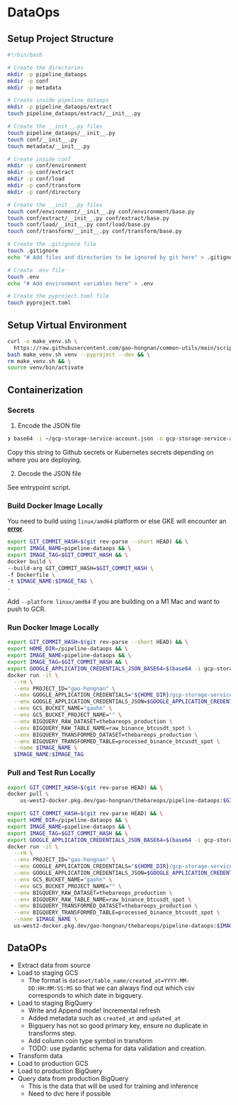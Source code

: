 # DataOps

## Setup Project Structure

```bash
#!/bin/bash

# Create the directories
mkdir -p pipeline_dataops
mkdir -p conf
mkdir -p metadata

# Create inside pipeline_dataops
mkdir -p pipeline_dataops/extract
touch pipeline_dataops/extract/__init__.py

# Create the __init__.py files
touch pipeline_dataops/__init__.py
touch conf/__init__.py
touch metadata/__init__.py

# Create inside conf
mkdir -p conf/environment
mkdir -p conf/extract
mkdir -p conf/load
mkdir -p conf/transform
mkdir -p conf/directory

# Create the __init__.py files
touch conf/environment/__init__.py conf/environment/base.py
touch conf/extract/__init__.py conf/extract/base.py
touch conf/load/__init__.py conf/load/base.py
touch conf/transform/__init__.py conf/transform/base.py

# Create the .gitignore file
touch .gitignore
echo "# Add files and directories to be ignored by git here" > .gitignore

# Create .env file
touch .env
echo "# Add environment variables here" > .env

# Create the pyproject.toml file
touch pyproject.toml
```

## Setup Virtual Environment

```bash
curl -o make_venv.sh \
  https://raw.githubusercontent.com/gao-hongnan/common-utils/main/scripts/devops/make_venv.sh && \
bash make_venv.sh venv --pyproject --dev && \
rm make_venv.sh && \
source venv/bin/activate
```

## Containerization

### Secrets

1. Encode the JSON file

```bash
❯ base64 -i ~/gcp-storage-service-account.json -o gcp-storage-service-account.txt
```

Copy this string to Github secrets or Kubernetes secrets depending on where you
are deploying.

2. Decode the JSON file

See entrypoint script.

### Build Docker Image Locally

You need to build using `linux/amd64` platform or else GKE will encounter an
[**error**](https://stackoverflow.com/questions/42494853/standard-init-linux-go178-exec-user-process-caused-exec-format-error).

```bash
export GIT_COMMIT_HASH=$(git rev-parse --short HEAD) && \
export IMAGE_NAME=pipeline-dataops && \
export IMAGE_TAG=$GIT_COMMIT_HASH && \
docker build \
--build-arg GIT_COMMIT_HASH=$GIT_COMMIT_HASH \
-f Dockerfile \
-t $IMAGE_NAME:$IMAGE_TAG \
.
```

Add `--platform linux/amd64` if you are building on a M1 Mac and want to push to
GCR.

### Run Docker Image Locally

```bash
export GIT_COMMIT_HASH=$(git rev-parse --short HEAD) && \
export HOME_DIR=/pipeline-dataops && \
export IMAGE_NAME=pipeline-dataops && \
export IMAGE_TAG=$GIT_COMMIT_HASH && \
export GOOGLE_APPLICATION_CREDENTIALS_JSON_BASE64=$(base64 -i gcp-storage-service-account.json)
docker run -it \
  --rm \
  --env PROJECT_ID="gao-hongnan" \
  --env GOOGLE_APPLICATION_CREDENTIALS="${HOME_DIR}/gcp-storage-service-account.json" \
  --env GOOGLE_APPLICATION_CREDENTIALS_JSON=$GOOGLE_APPLICATION_CREDENTIALS_JSON_BASE64 \
  --env GCS_BUCKET_NAME="gaohn" \
  --env GCS_BUCKET_PROJECT_NAME="" \
  --env BIGQUERY_RAW_DATASET=thebareops_production \
  --env BIGQUERY_RAW_TABLE_NAME=raw_binance_btcusdt_spot \
  --env BIGQUERY_TRANSFORMED_DATASET=thebareops_production \
  --env BIGQUERY_TRANSFORMED_TABLE=processed_binance_btcusdt_spot \
  --name $IMAGE_NAME \
  $IMAGE_NAME:$IMAGE_TAG
```

### Pull and Test Run Locally

```bash
export GIT_COMMIT_HASH=$(git rev-parse HEAD) && \
docker pull \
    us-west2-docker.pkg.dev/gao-hongnan/thebareops/pipeline-dataops:$GIT_COMMIT_HASH
```

```bash
export GIT_COMMIT_HASH=$(git rev-parse HEAD) && \
export HOME_DIR=/pipeline-dataops && \
export IMAGE_NAME=pipeline-dataops && \
export IMAGE_TAG=$GIT_COMMIT_HASH && \
export GOOGLE_APPLICATION_CREDENTIALS_JSON_BASE64=$(base64 -i gcp-storage-service-account.json)
docker run -it \
  --rm \
  --env PROJECT_ID="gao-hongnan" \
  --env GOOGLE_APPLICATION_CREDENTIALS="${HOME_DIR}/gcp-storage-service-account.json" \
  --env GOOGLE_APPLICATION_CREDENTIALS_JSON=$GOOGLE_APPLICATION_CREDENTIALS_JSON_BASE64 \
  --env GCS_BUCKET_NAME="gaohn" \
  --env GCS_BUCKET_PROJECT_NAME="" \
  --env BIGQUERY_RAW_DATASET=thebareops_production \
  --env BIGQUERY_RAW_TABLE_NAME=raw_binance_btcusdt_spot \
  --env BIGQUERY_TRANSFORMED_DATASET=thebareops_production \
  --env BIGQUERY_TRANSFORMED_TABLE=processed_binance_btcusdt_spot \
  --name $IMAGE_NAME \
  us-west2-docker.pkg.dev/gao-hongnan/thebareops/pipeline-dataops:$IMAGE_TAG
```

## DataOPs

- Extract data from source
- Load to staging GCS
  - The format is `dataset/table_name/created_at=YYYY-MM-DD:HH:MM:SS:MS` so
        that we can always find out which csv corresponds to which date in
        bigquery.
- Load to staging BigQuery
  - Write and Append mode! Incremental refresh
  - Added metadata such as `created_at` and `updated_at`
  - Bigquery has not so good primary key, ensure no duplicate in transforms
        step.
  - Add column coin type symbol in transform
  - TODO: use pydantic schema for data validation and creation.
- Transform data
- Load to production GCS
- Load to production BigQuery
- Query data from production BigQuery
  - This is the data that will be used for training and inference
  - Need to dvc here if possible
